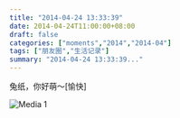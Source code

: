 ```yaml
---
title: "2014-04-24 13:33:39"
date: 2014-04-24T11:00:00+08:00
draft: false
categories: ["moments","2014","2014-04"]
tags: ["朋友圈","生活记录"]
summary: "2014-04-24 13:33:39..."
---
```


兔纸，你好萌～[愉快]

![Media 1](/Moments/photos/2014-04-24/201404241333390.jpg)

